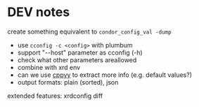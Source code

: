 # DEV notes

create something equivalent to `condor_config_val -dump`

- use `cconfig -c <config>` with plumbum
- support "--host" parameter as cconfig (-h)
- check what other parameters areallowed
- combine with xrd env
- can we use [cppyy](https://cppyy.readthedocs.io/en/latest/starting.html) to
  extract more info (e.g. default values?)
- output formats: plain (sorted), json

extended features: xrdconfig diff

